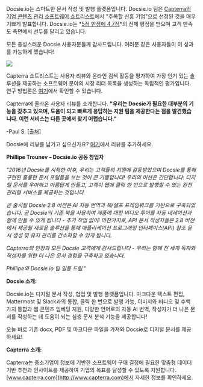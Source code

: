 Docsie.io는 스마트한 문서 작성 및 발행 플랫폼입니다. Docsie.io 팀은 [Capterra의 기업 콘텐츠 관리 소프트웨어 쇼트리스트](https://www.capterra.com/enterprise-content-management-software/#shortlist)에서 "주목할 신흥 기업"으로 선정된 것을 매우 기쁘게 발표합니다. Docsie.io는 *[5점 만점에 4.7점](https://www.capterra.com/p/185219/Docsie/)*의 전체 평점을 받으며 고객 만족도 측면에서 선두를 달리고 있습니다.

모든 충성스러운 Docsie 사용자분들께 감사드립니다. 여러분 같은 사용자들이 이 성과를 가능하게 했습니다!

![](https://cdn.docsie.io/workspace_8D5W1pxgb7Jq3oZO7/doc_vQfR1TFvrUMWGTXFc/file_shQ2RU3DXrrN3OnIw/boo_tt3aeZp07xsCA9YkY/d606cc48-929b-01e8-4006-5634d3fe191dimage.png)

Capterra 쇼트리스트는 사용자 리뷰와 온라인 검색 활동을 평가하여 가장 인기 있는 솔루션을 제공하는 소프트웨어 분야의 시장 리더 목록을 생성하는 독립적인 평가입니다. 연구 방법론은 [여기](https://blog.capterra.com/research-methodologies/)에서 확인할 수 있습니다.

Capterra에 올라온 사용자 리뷰를 소개합니다. **"우리는 Docsie가 필요한 대부분의 기능을 갖추고 있으며, 도움이 되고 빠르게 응답하는 지원 팀을 제공한다는 점을 발견했습니다. 이런 서비스는 다른 곳에서 찾기 어렵습니다."**

-Paul S. [[출처](https://www.capterra.com/p/185219/Docsie/reviews/3019279/)]

Docsie에 리뷰를 남기고 싶으신가요? [여기](https://reviews.capterra.com/new/185219)에서 리뷰를 추가하세요.



**Phillipe Trounev – Docsie.io 공동 창업자**

*"2016년 Docsie를 시작한 이후, 우리는 고객들의 지원에 감동받았으며 Docsie를 통해 구현된 훌륭한 문서 포털들을 보는 것이 큰 기쁨입니다! 우리의 미션은 간단합니다: 디지털 문서를 우아하고 아름답게 만들고, 고객이 웹에 클릭 한 번으로 발행할 수 있는 완전 관리형 서비스를 제공하는 것입니다.*

*곧 출시될 Docsie 2.8 버전은 AI 자동 번역과 북/쉘프 프레임워크를 기반으로 구축되었습니다. 곧 Docsie의 기존 북을 사용하여 제품에 대한 비디오 투어를 자동 내레이션과 함께 만들 수 있게 됩니다 - 추가 작업 없이! 마찬가지로, API 문서 작성자들은 2.8 버전에서 제공될 새로운 솔루션을 통해 애플리케이션 프로그래밍 인터페이스(API) 참조 문서 생성 및 유지 관리를 간소화할 수 있게 됩니다.*

*Capterra의 인정과 모든 Docsie 고객에게 감사드립니다 - 우리는 함께 전 세계 독자와 작성자를 위한 더 나은 문서 경험을 구축하고 있습니다.*



*Phillipe와 Docsie.io 팀 일동 드림."*



**Docsie 소개:**

Docsie.io는 디지털 문서 작성, 협업 및 발행 플랫폼입니다. 마크다운 텍스트 편집, Mattermost 및 Slack과의 통합, 클릭 한 번으로 발행 가능, 이미지와 비디오 및 수백 가지 통합과 웹 콘텐츠 임베딩 지원, 다양한 언어로의 자동 AI 번역, 작성자가 더 나은 문서를 작성하는 데 도움이 되는 심층 문서 분석 기능을 제공합니다!

오늘 바로 기존 docx, PDF 및 마크다운 파일을 가져와 Docsie로 디지털 문서를 제공하세요!

**Capterra 소개:**

Capterra는 중소기업이 정보에 기반한 소프트웨어 구매 결정에 필요한 맞춤형 데이터 기반 추천과 인사이트를 제공하여 기업의 목표를 달성할 수 있도록 지원합니다. [www.capterra.com](http://www.capterra.com)에서 자세한 정보를 확인하세요.